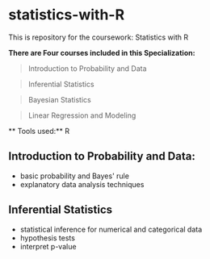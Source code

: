 # statistics-with-R
This is repository for the coursework: Statistics with R

**There are Four courses included in this Specialization:**
> Introduction to Probability and Data

> Inferential Statistics

> Bayesian Statistics

> Linear Regression and Modeling 

** Tools used:**
R

## Introduction to Probability and Data:
* basic probability and Bayes' rule
* explanatory data analysis techniques

## Inferential Statistics
* statistical inference for numerical and categorical data
* hypothesis tests
* interpret p-value
